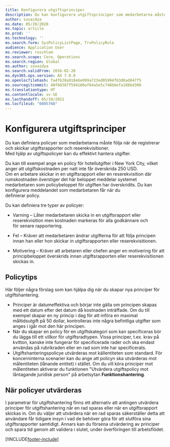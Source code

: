 ```yaml
---
title: Konfigurera utgiftsprinciper
description: Du kan konfigurera utgiftsprinciper som medarbetarna måste följa när de registrerar och skickar in utgiftsrapporter och reserekvisitioner i Microsoft Dynamics 365 Finance.
author: suvaidya
ms.date: 05/20/2020
ms.topic: article
ms.prod: ''
ms.technology: ''
ms.search.form: SysPolicyListPage, TrvPolicyRule
audience: Application User
ms.reviewer: roschlom
ms.search.scope: Core, Operations
ms.search.region: Global
ms.author: suvaidya
ms.search.validFrom: 2016-02-28
ms.dyn365.ops.version: AX 7.0.0
ms.openlocfilehash: fa4f628a918e6e099a723ed05994f63d6ad847f5
ms.sourcegitcommit: 40f68387f594180af64a5e5c748b6efa188bd300
ms.translationtype: HT
ms.contentlocale: sv-SE
ms.lasthandoff: 05/10/2021
ms.locfileid: "6005768"
---
```

# <a name="set-up-expense-policies"></a>Konfigurera utgiftsprinciper

Du kan definiera policyer som medarbetarna måste följa när de registrerar och skickar utgiftsrapporter och reserekvisitioner.         
Med hjälp av utgiftspolicyer kan du effektivt hantera utgifter.         

Du kan till exempel ange en policy för hotellutgifter i New York City, vilket anger att utgiftskostnaden per natt inte får överskrida 250 USD.       
Om en arbetare skickar in en utgiftsrapport eller en reserekvisition där rumskostnaden överstiger det här beloppet meddelar systemet        
medarbetaren som policybeloppet för utgiften har överskridits. Du kan konfigurera meddelandet som medarbetaren får när du        
definierar policy.      
        
Du kan definiera tre typer av policyer:         
        
- Varning – Låter medarbetaren skicka in en utgiftsrapport eller reserekvisition men kostnaden markeras för alla godkännare och        
  för senare rapportering.        

- Fel – Kräver att medarbetaren ändrar utgifterna för att följa principen innan han eller hon skickar in utgiftsrapporten eller reserekvisitionen.       
 
 - Motivering – Kräver att arbetaren eller chefen anger en motivering för att principbeloppet överskrids innan utgiftsrapporten eller reserekvisitionen skickas in.        

## <a name="policy-tips"></a>Policytips
Här följer några förslag som kan hjälpa dig när du skapar nya principer för utgiftshantering. 
* Principer är datumeffektiva och börjar inte gälla om principen skapas med ett datum efter det datum då kostnaden inträffade. Om du till exempel skapar en ny princip i dag för att införa en maximal måltidsutgift på 50 dollar, kontrolleras inte några befintliga utgifter som anges i igår mot den här principen.
* När du skapar en policy för en utgiftskategori som kan specificeras bör du lägga till ett villkor för utgiftsradtypen. Vissa principer, t.ex. krav på kvitton, kanske inte fungerar för specificerade rader och ska endast användas på rubrikraden eller en rad som inte har specificerats. 
* Utgiftshanteringspolicye utvärderas mot källentiteten som standard. För koncerninterna scenarier kan du ange att policyn ska utvärderas mot målentiteten (lånande entitet) i stället. Om du vill köra principer mot målentiteten aktiverar du funktionen "Utvärdera utgiftspolicy mot låntagande juridisk person" på arbetsytan **Funktionshantering**.

## <a name="when-to-evaluate-policies"></a>När policyer utvärderas

I parametrar för utgiftshantering finns ett alternativ att antingen utvärdera principer för utgiftshantering när en rad sparas eller när en utgiftsrapport skickas in. Om du väljer att utvärdera när en rad sparas säkerställer detta att användare får tidigare insyn i vad de behöver göra för att slutföra sina utgiftsrapporter samtidigt. Annars kan du försena utvärdering av principer och spara tid genom att validera i slutet, under överföringen till arbetsflödet.


[!INCLUDE[footer-include](../includes/footer-banner.md)]